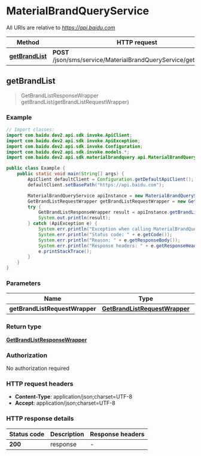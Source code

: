 # MaterialBrandQueryService

All URIs are relative to *https://api.baidu.com*

Method | HTTP request | Description
------------- | ------------- | -------------
[**getBrandList**](MaterialBrandQueryService.md#getBrandList) | **POST** /json/sms/service/MaterialBrandQueryService/getBrandList | 



## getBrandList

> GetBrandListResponseWrapper getBrandList(getBrandListRequestWrapper)



### Example

```java
// Import classes:
import com.baidu.dev2.api.sdk.invoke.ApiClient;
import com.baidu.dev2.api.sdk.invoke.ApiException;
import com.baidu.dev2.api.sdk.invoke.Configuration;
import com.baidu.dev2.api.sdk.invoke.models.*;
import com.baidu.dev2.api.sdk.materialbrandquery.api.MaterialBrandQueryService;

public class Example {
    public static void main(String[] args) {
        ApiClient defaultClient = Configuration.getDefaultApiClient();
        defaultClient.setBasePath("https://api.baidu.com");

        MaterialBrandQueryService apiInstance = new MaterialBrandQueryService(defaultClient);
        GetBrandListRequestWrapper getBrandListRequestWrapper = new GetBrandListRequestWrapper(); // GetBrandListRequestWrapper | 
        try {
            GetBrandListResponseWrapper result = apiInstance.getBrandList(getBrandListRequestWrapper);
            System.out.println(result);
        } catch (ApiException e) {
            System.err.println("Exception when calling MaterialBrandQueryService#getBrandList");
            System.err.println("Status code: " + e.getCode());
            System.err.println("Reason: " + e.getResponseBody());
            System.err.println("Response headers: " + e.getResponseHeaders());
            e.printStackTrace();
        }
    }
}
```

### Parameters


Name | Type | Description  | Notes
------------- | ------------- | ------------- | -------------
 **getBrandListRequestWrapper** | [**GetBrandListRequestWrapper**](GetBrandListRequestWrapper.md)|  |

### Return type

[**GetBrandListResponseWrapper**](GetBrandListResponseWrapper.md)

### Authorization

No authorization required

### HTTP request headers

- **Content-Type**: application/json;charset=UTF-8
- **Accept**: application/json;charset=UTF-8


### HTTP response details
| Status code | Description | Response headers |
|-------------|-------------|------------------|
| **200** | response |  -  |

